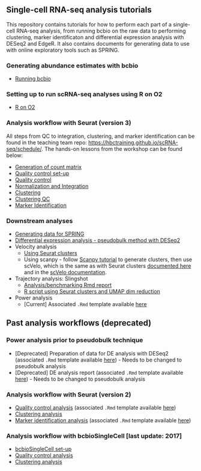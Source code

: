 ## Single-cell RNA-seq analysis tutorials

This repository contains tutorials for how to perform each part of a single-cell RNA-seq analysis, from running bcbio on the raw data to performing clustering, marker identificaton and differential expression analysis with DESeq2 and EdgeR. It also contains documents for generating data to use with online exploratory tools such as SPRING.

### Generating abundance estimates with bcbio

- [Running bcbio](https://github.com/hbc/tutorials/blob/master/scRNAseq/scRNAseq_analysis_tutorial/lessons/01_bcbio_run.md)

### Setting up to run scRNA-seq analyses using R on O2

- [R on O2](https://github.com/hbc/tutorials/blob/master/scRNAseq/scRNAseq_analysis_tutorial/lessons/R_set-up.md)

### Analysis workflow with Seurat (version 3)
All steps from QC to integration, clustering, and marker identification can be found in the teaching team repo: https://hbctraining.github.io/scRNA-seq/schedule/. The hands-on lessons from the workshop can be found below:

- [Generation of count matrix](https://hbctraining.github.io/scRNA-seq/lessons/02_SC_generation_of_count_matrix.html)
- [Quality control set-up](https://hbctraining.github.io/scRNA-seq/lessons/03_SC_quality_control-setup.html)
- [Quality control](https://hbctraining.github.io/scRNA-seq/lessons/04_SC_quality_control.html)
- [Normalization and Integration](https://hbctraining.github.io/scRNA-seq/lessons/06_SC_SCT_and_integration.html)
- [Clustering](https://hbctraining.github.io/scRNA-seq/lessons/07_SC_clustering_cells_SCT.html)
- [Clustering QC](https://hbctraining.github.io/scRNA-seq/lessons/08_SC_clustering_quality_control.html)
- [Marker Identification](https://hbctraining.github.io/scRNA-seq/lessons/09_merged_SC_marker_identification.html)

### Downstream analyses
- [Generating data for SPRING](https://github.com/hbc/tutorials/blob/master/scRNAseq/scRNAseq_analysis_tutorial/lessons/SPRING.md)
- [Differential expression analysis - pseudobulk method with DESeq2](https://hbctraining.github.io/scRNA-seq/lessons/pseudobulk_DESeq2_scrnaseq.html)
- Velocity analysis
  - [Using Seurat clusters](https://github.com/hbc/tutorials/blob/master/scRNAseq/scRNAseq_analysis_tutorial/lessons/velocity.md)
  - Using scanpy - follow [Scanpy tutorial](https://scanpy-tutorials.readthedocs.io/en/latest/pbmc3k.html) to generate clusters, then use scVelo, which is the same as with Seurat clusters [documented here](https://github.com/hbc/hbc_10x_scRNAseq_Feinberg_Aortic_cells_from_TKO_and_WT_mouse_hbc04205_3/blob/master/velocyto/feinberg_velocity_analysis_KLF10_KO_vs_Cre_all_results/velocity_jupyter_notebook.pdf) and in the [scVelo documentation](https://scvelo.readthedocs.io/VelocityBasics).
- Trajectory analysis: Slingshot
  - [Analysis/benchmarking Rmd report](https://github.com/hbc/hbc_scrnaseq_tseng_10x_brown_fat_mouse_hbc03764/blob/master/2019_09_tseng_multisample_analysis/analysis_reports/slingshot/tseng_slingshot_comprehensive_report.tar.gz)
  - [R script using Seurat clusters and UMAP dim reduction](https://github.com/hbc/hbc_scrnaseq_tseng_10x_brown_fat_mouse_hbc03764/blob/master/2019_09_tseng_multisample_analysis/analysis_reports/slingshot/VSM_only_slingshot_to_adipo24_UMAP.R)
- Power analysis 
  - [Current] Associated `.Rmd` template available [here](https://github.com/hbc/tutorials/blob/master/scRNAseq/templates/)

## Past analysis workflows (deprecated)

### Power analysis prior to pseudobulk technique

- [Deprecated] Preparation of data for DE analysis with DESeq2 (associated `.Rmd` template available [here](https://github.com/hbc/tutorials/blob/master/scRNAseq/templates/sc_prep_for_DESeq2_analysis.Rmd)) - Needs to be changed to pseudobulk analysis
- [Deprecated] DE analysis report (associated `.Rmd` template available [here](https://github.com/hbc/tutorials/blob/master/scRNAseq/templates/sc_DESeq2_analysis_report_template.Rmd)) - Needs to be changed to pseudobulk analysis
  
### Analysis workflow with Seurat (version 2)

- [Quality control analysis](https://hbctraining.github.io/In-depth-NGS-Data-Analysis-Course/sessionIV/lessons/SC_quality_control_analysis.html) (associated `.Rmd` template available [here](https://github.com/hbc/tutorials/blob/master/scRNAseq/templates/sc_QC_template.Rmd))
- [Clustering analysis](https://hbctraining.github.io/scRNA-seq/lessons/05_SC_clustering_cells.html)
- [Marker identification analysis](https://hbctraining.github.io/In-depth-NGS-Data-Analysis-Course/sessionIV/lessons/SC_marker_identification.html) (associated `.Rmd` template available [here](https://github.com/hbc/tutorials/blob/master/scRNAseq/templates/sc_marker_identification_template.Rmd))

### Analysis workflow with bcbioSingleCell [last update: 2017]

- [bcbioSingleCell set-up](https://github.com/hbc/tutorials/blob/master/scRNAseq/scRNAseq_analysis_tutorial/lessons/bcbioSingleCell_setup.md)
- [Quality control analysis](https://github.com/hbc/tutorials/blob/master/scRNAseq/scRNAseq_analysis_tutorial/lessons/02_QC_report.md)
- [Clustering analysis](https://github.com/hbc/tutorials/blob/master/scRNAseq/scRNAseq_analysis_tutorial/lessons/clustering_report_bcbioSingleCell.md)
